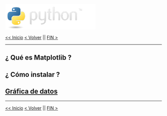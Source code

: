 <img src="../assets/img/python-logo.png" />

[<< Inicio](./README.md) [< Volver](./basic_pandas.md) || [FIN >](./README.md)

---

## ¿ Qué es Matplotlib ?

## ¿ Cómo instalar ?

## [Gráfica de datos](../project/src/main.py)

---

[<< Inicio](./README.md) [< Volver](./basic_pandas.md) || [FIN >](./README.md)
